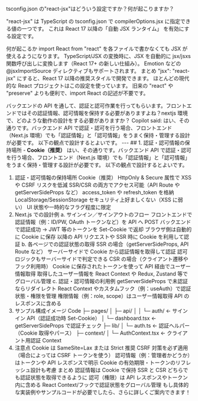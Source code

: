 tsconfig.json の"react-jsx"はどういう設定ですか？何が起こりますか？

"react-jsx" は TypeScript の tsconfig.json で compilerOptions.jsx に指定できる値の一つです。
これは React 17 以降の「自動 JSX ランタイム」 を有効にする設定です。

何が起こるか
import React from "react" を各ファイルで書かなくても JSX が使えるようになります。
TypeScript/JSX の変換時に、JSX を自動的に jsx/jsxs 関数呼び出しに変換します（React 17+ の新しい仕組み）。
Emotion などの @jsxImportSource ディレクティブもサポートされます。
まとめ
"jsx": "react-jsx" にすると、React 17 以降の推奨スタイルで開発できます。
ほとんどの現代的な React プロジェクトはこの設定を使っています。
旧来の "react" や "preserve" よりも便利で、import React の記述が不要です。

バックエンドの API を通して、認証と認可作業を行ってもらいます。フロントエンドではその認証情報、認可情報を保持する必要がありますよね？nextjs 環境で、どのような動作の設計をする必要がありますか？
Copilot said: はい、その通りです。バックエンド API で認証・認可を行う場合、フロントエンド（Next.js 環境）でも「認証情報」と「認可情報」をうまく保持・管理する設計が必要です。 以下の観点で設計するとよいです。 --- ## 1. 認証・認可情報の保持場所 - **Cookie（推奨）**
はい、その通りです。バックエンド API で認証・認可を行う場合、フロントエンド（Next.js 環境）でも「認証情報」と「認可情報」をうまく保持・管理する設計が必要です。
以下の観点で設計するとよいです。

1. 認証・認可情報の保持場所
   Cookie（推奨）
   HttpOnly & Secure 属性で XSS や CSRF リスクを低減
   SSR/CSR の両方でアクセス可能（API Route や getServerSideProps など）
   access_token や refresh_token を格納
   LocalStorage/SessionStorage
   セキュリティ上好ましくない（XSS に弱い）
   UI 状態や一時的なフラグ程度に限定
2. Next.js での設計例
   a. サインイン／サインアウトのフロー
   フロントエンドで認証情報（例：ID/PW, OAuth トークンなど）を API へ POST
   バックエンドで認証成功 → JWT 等のトークンを Set-Cookie で返却
   ブラウザ側は自動的に Cookie に保存
   以降の API リクエストや SSR 時に Cookie を利用して認証
   b. 各ページでの認証状態の取得
   SSR の場合（getServerSideProps, API Route など）
   サーバーサイドで Cookie から認証情報を取得して認証
   認可ロジックもサーバーサイドで判定できる
   CSR の場合（クライアント遷移やフック利用時）
   Cookie に保存されたトークンを使って API 経由でユーザー情報取得
   取得したユーザー情報を React Context や Redux, Zustand 等でグローバル管理
   c. 認証・認可情報の利用例
   getServerSideProps で未認証ならリダイレクト
   React Context やカスタムフック（例：useAuth）で認証状態・権限を管理
   権限情報（例：role, scope）はユーザー情報取得 API のレスポンスに含める
3. サンプル構成イメージ
   Code
   ├─ pages/
   │ ├─ api/
   │ │ └─ auth/ ← サインイン API（認証成功時 Set-Cookie）
   │ └─ dashboard.tsx ← getServerSideProps で認証チェック
   ├─ lib/
   │ └─ auth.ts ← 認証ヘルパー（Cookie 取得やパース）
   ├─ context/
   │ └─ AuthContext.tsx ← クライアント用認証 Context
4. 注意点
   Cookie は SameSite=Lax または Strict 推奨
   CSRF 対策を必ず適用（場合によっては CSRF トークンを使う）
   認可情報（例：管理者かどうか）はトークンや API レスポンスで明示
   Cookie の有効期限・トークンのリフレッシュ設計も考慮
   まとめ
   認証情報は Cookie で保持
   SSR と CSR どちらでも認証状態を取得できるように
   認可（権限）は API レスポンスやトークン内に含める
   React Context/フックで認証状態をグローバル管理
   もし具体的な実装例やサンプルコードが必要でしたら、さらに詳しくご案内できます！
